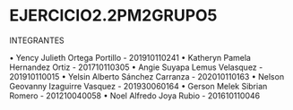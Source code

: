 # EJERCICIO2.2PM2GRUPO5

INTEGRANTES

• Yency Julieth Ortega Portillo - 201910110241
• Katheryn Pamela Hernandez Ortiz - 201710110305
• Angie Suyapa Lemus Velasquez - 201910110015
• Yelsin Alberto Sánchez Carranza - 202010110163
• Nelson Geovanny Izaguirre Vasquez - 201930060164
• Gerson Melek Sibrian Romero - 201210040058
• Noel Alfredo Joya Rubio - 201610110046
